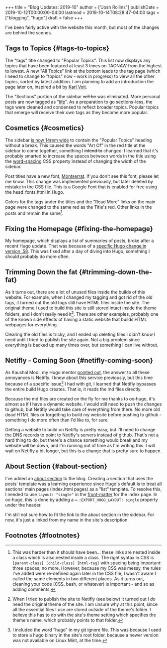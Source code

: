 +++
title = "Blog Updates: 2019-10"
author = ["Josh Rollins"]
publishDate = 2019-10-12T00:00:00-04:00
lastmod = 2019-10-14T08:28:47-04:00
tags = ["blogging", "hugo"]
draft = false
+++

I've been fairly active with the website this month, but most of the changes are behind the scenes.

<!--more-->


## Tags to Topics {#tags-to-topics}

The "tags" title changed to "Popular Topics". This list now displays any topics that have been featured at least 3 times on TAONAW from the highest to lowest. A new "All Topics" link at the bottom leads to the tag page (which I need to change to "topics" now - work in progress) to view all the other topics, sorted by latest addition. I am planning to add an introduction the page later on, inspired a bit by [Karl Voit](https://karl-voit.at/).

The "Sections" portion of the sidebar ~~will be~~  was eliminated. More personal posts are now tagged as "[life](https://joshrollinswrites.com/tags/life/)". As a preparation to go sections-less, the tags were cleaned and condensed to reflect broader topics. Popular topics that emerge will receive their own  tags as they become more popular.


## Cosmetics {#cosmetics}

The sidebar [is now 14rem wide](https://github.com/jarss/TAONAW/blob/master/static/css/hyde.css) to contain the "Popular Topics" heading without a break. This caused the words "Art Of" in the red title at the sidebar to come together, something I ~~intend to~~ changed. I learned that it's probably smarted to increase the spaces between words in the title using the [word-spacing](https://www.w3schools.com/cssref/pr%5Ftext%5Fword-spacing.asp) CSS property instead of changing the width of the sidebar.

Post titles have a new font, [Montserrat](https://fonts.google.com/specimen/Montserrat). If you don't see this font, please let me know. This change was implemented previously, but later deleted by mistake in the CSS file. This is a Google Font that is enabled for free using the head\_fonts.html in Hugo.

Colors for the tags under the titles and the "Read More" links on the main page were changed to the same red as the Title's red. Other links in the posts and remain the same[^fn:1].


## Fixing the Homepage {#fixing-the-homepage}

My homepage, which displays a list of summaries of posts, broke after a recent Hugo update. That was because of a [specific Hugo change in version .58](https://gohugo.io/news/0.58.0-relnotes/).  This was fixed after a day of diving into Hugo, something I should probably do more often.


## Trimming Down the fat {#trimming-down-the-fat}

As it turns out, there are a lot of unused files inside the builds of this website. For example, when I changed my tagging and got rid of the old tags, it turned out the old tags still have HTML files inside the site. The original theme I used to build this site is still stored intact inside the theme folders, ~~and I don't really need it~~[^fn:2]. There are other examples, probably one of the known side effects of having a static website that builds HTML webpages for everything.

Clearing the old files is tricky, and I ended up deleting files I didn't know I need until I tried to publish the site again. Not a big problem since everything is backed up many times over, but something I can live without.


## Netifly - Coming Soon {#netifly-coming-soon}

As Kaushal Modi, my Hugo mentor [pointed out](https://mastodon.technology/@kaushalmodi/102949264377765642), the answer to all these annoyances is Netifly. I knew about this service previously, but this time because of a specific issue[^fn:3] I had with git, I learned that Netifly bypasses the entire build Hugo creates. That is, it reads the md files directly.

Because the md files are created on the fly for me thanks to ox-hugo, it's almost as if I have a dynamic website. I would still need to push the changes to github, but Netifly would take care of everything from there. No more old dead HTML files or forgetting to build my website before pushing to github - something I do more often than I'd like to, for sure.

Getting a website to build on Netifly is pretty easy, but I'll need to change the DNS records to point to Netifly's servers instead of github. That's not a hard thing to do, but there's a chance something would break and my website will be down, and I'm running out of time as I'm writing this. I will wait on Netifly a bit longer, but this is a change that is pretty sure to happen.


## About Section {#about-section}

I've added an [about section](http://joshrollinswrites.com/about/) to the blog. Creating a section that uses the posts' template was a learning experience since Hugo's default is to treat all sections' main pages (index.html pages) as a "list" template. To resolve this, I needed to use `layout: "single"` in the [front-matter](https://gohugo.io/content-management/front-matter/) for the index page. In ox-hugo, this is done by adding a ~ `:EXPORT_HUGO_LAYOUT: single` property under the header.

I'm still not sure how to fit the link to the about section in the sidebar. For now, it's just a linked from my name in the site's description.


## Footnotes {#footnotes}

[^fn:1]: This was harder than it should have been... these links are nested inside a class which is also nested inside a class. The right syntax in CSS is `[parent-class] [child-class] [html-tag]` with spacing being important: three spaces, no more. However, because my CSS was messy, the rules I've added were re-defined again later in the CSS file; I wasn't aware I called the same elements in two different places. As it turns out, cleaning your code (CSS, bash, or whatever) is important - and so as adding comments.
[^fn:2]: When I tried to publish the site to Netifly (see below) it turned out I _do_ need the original theme of the site. I am unsure why at this point, since all the essential files I use are stored outside of the theme's folder. I believe this has to do with the site's theme setting which specifies the theme's name, which probably points to that folder.
[^fn:3]: I included the word "hugo" in my git ignore file. This was because I used to store a hugo binary in the site's root folder, because a newer version was not available on Linux Mint, at the time.